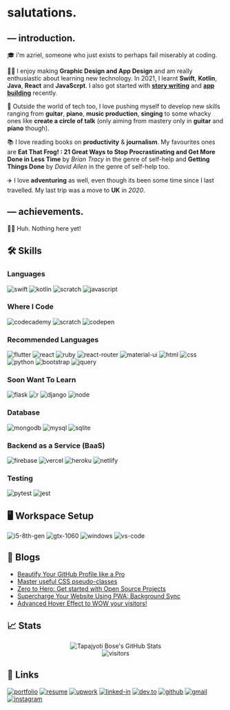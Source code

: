 # salutations.

## — introduction.

🎓 i'm azriel, someone who just exists to perhaps fail miserably at coding.

👨‍💻 I enjoy making **Graphic Design and App Design** and am really enthusiastic about learning new technology. In 2021, I learnt **Swift**, **Kotlin**, **Java**, **React** and **JavaScrpt**. I also got started with [**story writing**](https://www.wattpad.com/user/evelyn_writes-) and [**app building**](evelyn.archer_codes) recently.

🎸 Outside the world of tech too, I love pushing myself to develop new skills ranging from **guitar**, **piano**, **music production**, **singing** to some whacky ones like **create a circle of talk** (only aiming from mastery only in **guitar** and **piano** though).

📚 I love reading books on **productivity** & **journalism**. My favourites ones are **Eat That Frog! : 21 Great Ways to Stop Procrastinating and Get More Done in Less Time**
by _Brian Tracy_ in the genre of self-help and **Getting Things Done** by _David Allen_ in the genre of self-help too.

✈️ I love **adventuring** as well, even though its been some time since I last travelled. My last trip was a move to **UK** in _2020_.

## — achievements.

🤷‍♀️ Huh. Nothing here yet!

## 🛠️ Skills

### Languages

![swift](https://img.shields.io/badge/Swift-orange?style=for-the-badge&logo=swift&logoColor=white)
![kotlin](https://img.shields.io/badge/Kotlin-c15eff?style=for-the-badge&logo=kotlin&logoColor=white)
![scratch](https://img.shields.io/badge/Scratch-ff7424?style=for-the-badge&logo=scratch&logoColor=white)
![javascript](https://img.shields.io/badge/JavaScript-yellow?style=for-the-badge&logo=javascript&logoColor=white)

### Where I Code

![codecademy](https://img.shields.io/badge/Codecademy-black?style=for-the-badge&logo=codecademy&logoColor=white)
![scratch](https://img.shields.io/badge/Scratch-ff7424?style=for-the-badge&logo=scratch&logoColor=white)
![codepen](https://img.shields.io/badge/Codepen-black?style=for-the-badge&logo=codepen&logoColor=white)

### Recommended Languages

![flutter](https://img.shields.io/badge/Flutter-blue?style=for-the-badge&logo=flutter&logoColor=white)
![react](https://img.shields.io/badge/React-20232A?style=for-the-badge&logo=react&logoColor=61DAFB)
![ruby](https://img.shields.io/badge/Ruby-red?style=for-the-badge&logo=ruby&logoColor=white)
![react-router](https://img.shields.io/badge/React_Router-CA4245?style=for-the-badge&logo=react-router&logoColor=white)
![material-ui](https://img.shields.io/badge/Material_UI-0081CB?style=for-the-badge&logo=material-ui&logoColor=white)
![html](https://img.shields.io/badge/HTML5-E34F26?style=for-the-badge&logo=html5&logoColor=white)
![css](https://img.shields.io/badge/CSS3-1572B6?style=for-the-badge&logo=css3&logoColor=white)
![python](https://img.shields.io/badge/Python-blue?style=for-the-badge&logo=python&logoColor=white)
![bootstrap](https://img.shields.io/badge/Bootstrap-563D7C?style=for-the-badge&logo=bootstrap&logoColor=white)
![jquery](https://img.shields.io/badge/jQuery-0769AD?style=for-the-badge&logo=jquery&logoColor=white)

### Soon Want To Learn

![flask](https://img.shields.io/badge/Flask-000000?style=for-the-badge&logo=flask&logoColor=white)
![r](https://img.shields.io/badge/r-blue?style=for-the-badge&logo=r&logoColor=white)
![django](https://img.shields.io/badge/Django-092E20?style=for-the-badge&logo=django&logoColor=white)
![node](https://img.shields.io/badge/Node.js-339933?style=for-the-badge&logo=node-dot-js&logoColor=white)

### Database

![mongodb](https://img.shields.io/badge/MongoDB-47A248?style=for-the-badge&logo=mongodb&logoColor=white)
![mysql](https://img.shields.io/badge/MySQL-00000F?style=for-the-badge&logo=mysql&logoColor=white)
![sqlite](https://img.shields.io/badge/SQLite-07405E?style=for-the-badge&logo=sqlite&logoColor=white)

### Backend as a Service (BaaS)

![firebase](https://img.shields.io/badge/Firebase-ffaa00?style=for-the-badge&logo=Firebase&logoColor=white)
![vercel](https://img.shields.io/badge/Vercel-000000?style=for-the-badge&logo=Vercel&logoColor=white)
![heroku](https://img.shields.io/badge/Heroku-430098?style=for-the-badge&logo=heroku&logoColor=white)
![netlify](https://img.shields.io/badge/Netlify-00C7B7?style=for-the-badge&logo=netlify&logoColor=white)

### Testing

![pytest](https://img.shields.io/badge/Pytest-3776AB?style=for-the-badge&logo=python&logoColor=white)
![jest](https://img.shields.io/badge/Jest-C21325?style=for-the-badge&logo=jest&logoColor=white)

## 🖥️ Workspace Setup

![i5-8th-gen](https://img.shields.io/badge/Intel-Core_i5_8th-0071C5?style=for-the-badge&logo=intel&logoColor=white)
![gtx-1060](https://img.shields.io/badge/NVIDIA-GTX_1060-76B900?style=for-the-badge&logo=nvidia&logoColor=white)
![windows](https://img.shields.io/badge/Windows_10-0078D6?style=for-the-badge&logo=windows&logoColor=white)
![vs-code](https://img.shields.io/badge/VS_Code-007ACC?style=for-the-badge&logo=Visual-Studio-Code&logoColor=white)

## 📝 Blogs

<!-- BLOG-POST-LIST:START -->
- [Beautify Your GitHub Profile like a Pro](https://dev.to/ruppysuppy/beautify-your-github-profile-like-a-pro-5093)
- [Master useful CSS pseudo-classes](https://dev.to/ruppysuppy/master-useful-css-pseudo-classes-lh2)
- [Zero to Hero: Get started with Open Source Projects](https://dev.to/ruppysuppy/zero-to-hero-get-started-with-open-source-10b7)
- [Supercharge Your Website Using PWA: Background Sync](https://dev.to/ruppysuppy/supercharge-your-website-using-pwa-background-sync-1m23)
- [Advanced Hover Effect to WOW your visitors!](https://dev.to/ruppysuppy/advanced-hover-effect-to-wow-your-visitors-58a3)
<!-- BLOG-POST-LIST:END -->

## 📈 Stats

<div align="center">
<img src="https://github-readme-stats.vercel.app/api?username=ruppysuppy&show_icons=true&hide_border=true" alt="Tapajyoti Bose's GitHub Stats">
</div>

<div align="center">
<img src="https://visitor-badge.laobi.icu/badge?page_id=ruppysuppy.ruppysuppy" alt="visitors">
</div>

## 🔗 Links

[![portfolio](https://img.shields.io/badge/Portfolio-5340ff?style=for-the-badge&logo=Google-chrome&logoColor=white)](https://tapajyoti-bose.vercel.app/)
[![resume](https://img.shields.io/badge/Resume-4285F4?style=for-the-badge&logo=read-the-docs&logoColor=white)](https://firebasestorage.googleapis.com/v0/b/tapajyoti-bose.appspot.com/o/Tapajyoti%20Bose.pdf?alt=media&token=6a3ecbde-fc45-4a80-9f28-884c3894399f)
[![upwork](https://img.shields.io/badge/Upwork-6FDA44?style=for-the-badge&logo=Upwork&logoColor=white)](https://www.upwork.com/freelancers/~01c12e516ee1d35044)
[![linked-in](https://img.shields.io/badge/Linked_In-0077B5?style=for-the-badge&logo=LinkedIn&logoColor=white)](https://www.linkedin.com/in/tapajyoti-bose-429a601a0/)
[![dev.to](https://img.shields.io/badge/Dev.to-0A0A0A?style=for-the-badge&logo=Dev-dot-To&logoColor=white)](https://dev.to/ruppysuppy)
[![github](https://img.shields.io/badge/GitHub-000000?style=for-the-badge&logo=GitHub&logoColor=white)](https://github.com/ruppysuppy)
[![gmail](https://img.shields.io/badge/Gmail-D14836?style=for-the-badge&logo=Gmail&logoColor=white)](mailto:https://github.com/ruppysuppy)
[![instagram](https://img.shields.io/badge/Instagram-E4405F?style=for-the-badge&logo=instagram&logoColor=white)](https://www.instagram.com/tapajyotib/)
